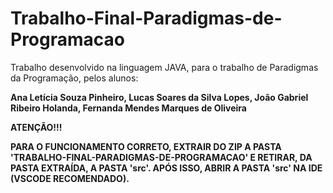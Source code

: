 # Trabalho-Final-Paradigmas-de-Programacao

Trabalho desenvolvido na linguagem JAVA, para o trabalho de Paradigmas da Programação, pelos alunos: 

**Ana Letícia Souza Pinheiro,
Lucas Soares da Silva Lopes,
João Gabriel Ribeiro Holanda,
Fernanda Mendes Marques de Oliveira**

**ATENÇÃO!!!**

**PARA O FUNCIONAMENTO CORRETO, EXTRAIR DO ZIP A PASTA 'TRABALHO-FINAL-PARADIGMAS-DE-PROGRAMACAO' E RETIRAR, DA PASTA EXTRAÍDA, A PASTA 'src'. APÓS ISSO, ABRIR A PASTA 'src' NA IDE (VSCODE RECOMENDADO).**

